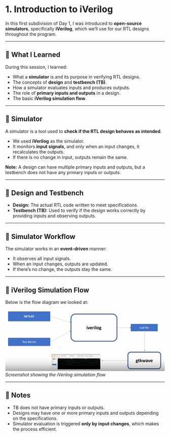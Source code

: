 # 1. Introduction to iVerilog

In this first subdivision of Day 1, I was introduced to **open-source simulators**, specifically **iVerilog**, which we’ll use for our RTL designs throughout the program.

---

## 🎯 What I Learned
During this session, I learned:
- What a **simulator** is and its purpose in verifying RTL designs.
- The concepts of **design** and **testbench (TB)**.
- How a simulator evaluates inputs and produces outputs.
- The role of **primary inputs and outputs** in a design.
- The basic **iVerilog simulation flow**.

---

## 🔹 Simulator
A simulator is a tool used to **check if the RTL design behaves as intended**.  
- We used **iVerilog** as the simulator.  
- It monitors **input signals**, and only when an input changes, it recalculates the outputs.  
- If there is no change in input, outputs remain the same.  

**Note:** A design can have multiple primary inputs and outputs, but a testbench does not have any primary inputs or outputs.

---

## 🔹 Design and Testbench
- **Design:** The actual RTL code written to meet specifications.  
- **Testbench (TB):** Used to verify if the design works correctly by providing inputs and observing outputs.

---

## 🔹 Simulator Workflow
The simulator works in an **event-driven** manner:
- It observes all input signals.
- When an input changes, outputs are updated.
- If there’s no change, the outputs stay the same.

---

## 🔹 iVerilog Simulation Flow
Below is the flow diagram we looked at:

![iVerilog Simulation Flow](.Screenshots/iverilog_sim_flow.png)  
*Screenshot showing the iVerilog simulation flow*

---

## 📝 Notes
- TB does not have primary inputs or outputs.  
- Designs may have one or more primary inputs and outputs depending on the specifications.  
- Simulator evaluation is triggered **only by input changes**, which makes the process efficient.
